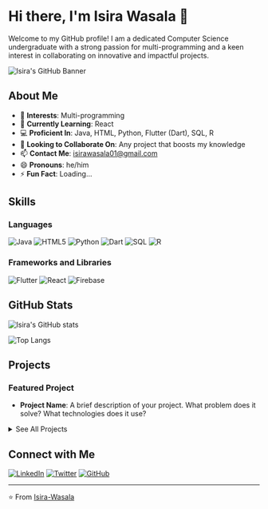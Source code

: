 # Hi there, I'm Isira Wasala 👋

Welcome to my GitHub profile! I am a dedicated Computer Science undergraduate with a strong passion for multi-programming and a keen interest in collaborating on innovative and impactful projects.

![Isira's GitHub Banner](https://user-images.githubusercontent.com/your-image-url)

## About Me

- 👀 **Interests**: Multi-programming
- 🌱 **Currently Learning**: React
- 💻 **Proficient In**: Java, HTML, Python, Flutter (Dart), SQL, R
- 💞️ **Looking to Collaborate On**: Any project that boosts my knowledge
- 📫 **Contact Me**: [isirawasala01@gmail.com](mailto:isirawasala01@gmail.com)
- 😄 **Pronouns**: he/him
- ⚡ **Fun Fact**: Loading...

## Skills

### Languages
![Java](https://img.shields.io/badge/Java-ED8B00?style=for-the-badge&logo=java&logoColor=white)
![HTML5](https://img.shields.io/badge/HTML5-E34F26?style=for-the-badge&logo=html5&logoColor=white)
![Python](https://img.shields.io/badge/Python-3776AB?style=for-the-badge&logo=python&logoColor=white)
![Dart](https://img.shields.io/badge/Dart-0175C2?style=for-the-badge&logo=dart&logoColor=white)
![SQL](https://img.shields.io/badge/SQL-4479A1?style=for-the-badge&logo=sql&logoColor=white)
![R](https://img.shields.io/badge/R-276DC3?style=for-the-badge&logo=r&logoColor=white)

### Frameworks and Libraries
![Flutter](https://img.shields.io/badge/Flutter-02569B?style=for-the-badge&logo=flutter&logoColor=white)
![React](https://img.shields.io/badge/React-20232A?style=for-the-badge&logo=react&logoColor=61DAFB)
![Firebase](https://img.shields.io/badge/Firebase-FFCA28?style=for-the-badge&logo=firebase&logoColor=white)

## GitHub Stats
![Isira's GitHub stats](https://github-readme-stats.vercel.app/api?username=Isira-Wasala&show_icons=true&theme=radical)

![Top Langs](https://github-readme-stats.vercel.app/api/top-langs/?username=Isira-Wasala&layout=compact&theme=radical)

## Projects

### Featured Project
- **Project Name**: A brief description of your project. What problem does it solve? What technologies does it use?

<details>
  <summary>See All Projects</summary>

### Other Projects
- [Project Name 1](#): A brief description.
- [Project Name 2](#): A brief description.
- [Project Name 3](#): A brief description.
- [Project Name 4](#): A brief description.

</details>

## Connect with Me
[![LinkedIn](https://img.shields.io/badge/LinkedIn-0077B5?style=for-the-badge&logo=linkedin&logoColor=white)](https://www.linkedin.com/in/your-linkedin/)
[![Twitter](https://img.shields.io/badge/Twitter-1DA1F2?style=for-the-badge&logo=twitter&logoColor=white)](https://twitter.com/your-twitter/)
[![GitHub](https://img.shields.io/badge/GitHub-181717?style=for-the-badge&logo=github&logoColor=white)](https://github.com/Isira-Wasala)

---

⭐️ From [Isira-Wasala](https://github.com/Isira-Wasala)
